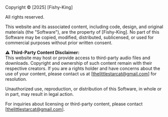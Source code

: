 Copyright © [2025] [Fishy-King]  

All rights reserved.  

This website and its associated content, including code, design, and original materials (the "Software"), are the property of [Fishy-King]. No part of this Software may be copied, modified, distributed, sublicensed, or used for commercial purposes without prior written consent.  

⚠ **Third-Party Content Disclaimer:**  
This website may host or provide access to third-party audio files and downloads. Copyright and ownership of such content remain with their respective creators. If you are a rights holder and have concerns about the use of your content, please contact us at [thelittlestarcat@gmail.com] for resolution.  

Unauthorized use, reproduction, or distribution of this Software, in whole or in part, may result in legal action.  

For inquiries about licensing or third-party content, please contact [thelittlestarcat@gmail.com].  
